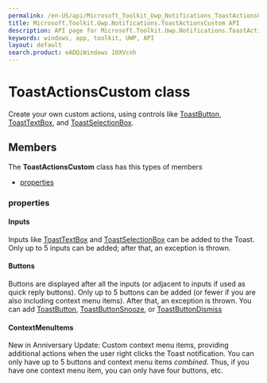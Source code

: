 ```yaml
---
permalink: /en-US/api/Microsoft_Toolkit_Uwp_Notifications_ToastActionsCustom.htm
title: Microsoft.Toolkit.Uwp.Notifications.ToastActionsCustom API 
description: API page for Microsoft.Toolkit.Uwp.Notifications.ToastActionsCustom
keywords: windows, app, toolkit, UWP, API
layout: default
search.product: eADQiWindows 10XVcnh
---
```



# ToastActionsCustom class

Create your own custom actions, using controls like [ToastButton](Microsoft_Toolkit_Uwp_Notifications_ToastButton.htm), [ToastTextBox](Microsoft_Toolkit_Uwp_Notifications_ToastTextBox.htm), and [ToastSelectionBox](Microsoft_Toolkit_Uwp_Notifications_ToastSelectionBox.htm).

## Members

The **ToastActionsCustom** class has this types of members

* [properties](#properties)

### properties

#### Inputs

Inputs like [ToastTextBox](Microsoft_Toolkit_Uwp_Notifications_ToastTextBox.htm) and [ToastSelectionBox](Microsoft_Toolkit_Uwp_Notifications_ToastSelectionBox.htm) can be added to the Toast. Only up to 5 inputs can be added; after that, an exception is thrown.



#### Buttons

Buttons are displayed after all the inputs (or adjacent to inputs if used as quick reply buttons). Only up to 5 buttons can be added (or fewer if you are also including context menu items). After that, an exception is thrown. You can add [ToastButton](Microsoft_Toolkit_Uwp_Notifications_ToastButton.htm), [ToastButtonSnooze](Microsoft_Toolkit_Uwp_Notifications_ToastButtonSnooze.htm), or [ToastButtonDismiss](Microsoft_Toolkit_Uwp_Notifications_ToastButtonDismiss.htm)



#### ContextMenuItems

New in Anniversary Update: Custom context menu items, providing additional actions when the user right clicks the Toast notification. You can only have up to 5 buttons and context menu items *combined*. Thus, if you have one context menu item, you can only have four buttons, etc.


